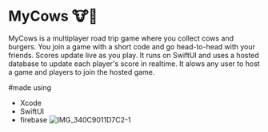 # MyCows 🐮🍔
MyCows is a multiplayer road trip game where you collect cows and burgers. You join a game with a short code and go head-to-head with your friends. Scores update live as you play. It runs on SwiftUI and uses a hosted database to update each player's score in realtime. It alows any user to host a game and players to join the hosted game.

#made using
- Xcode
- SwiftUI
- firebase
![IMG_340C9011D7C2-1](https://github.com/user-attachments/assets/8e53deb3-09df-429a-a23d-ed58196a7ebe)

